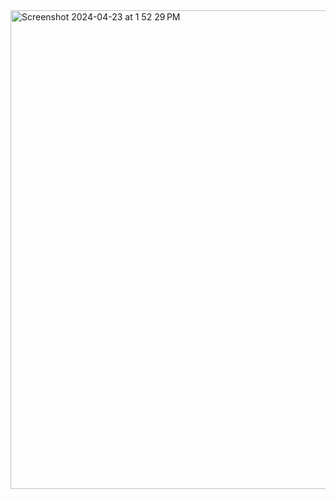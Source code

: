 <img width="766" alt="Screenshot 2024-04-23 at 1 52 29 PM" src="https://github.com/HibaChamkhi/getx/assets/105214765/839ce9d1-6c98-41d9-b151-f61a6ec575cf">
